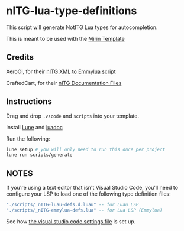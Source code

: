 # nITG-lua-type-definitions

This script will generate NotITG Lua types for autocompletion.

This is meant to be used with the [Mirin Template](https://github.com/XeroOl/notitg-mirin)

## Credits

XeroOl, for their [nITG XML to Emmylua script](https://github.com/XeroOl/notitg-xml-to-emmylua/blob/main/converter.lua)

CraftedCart, for their [nITG Documentation Files](https://gitlab.com/CraftedCart/notitg_docs/-/tree/master/lua)

## Instructions

Drag and drop `.vscode` and `scripts` into your template.

Install [Lune](https://lune-org.github.io/docs/getting-started/1-installation) and [luadoc](https://github.com/boolangery/py-lua-doc)

Run the following:

```bash
lune setup # you will only need to run this once per project 
lune run scripts/generate
```

## NOTES

If you're using a text editor that isn't Visual Studio Code, you'll need to configure your LSP to load one of the following type definition files:

```lua
"./scripts/_nITG-luau-defs.d.luau" -- for Luau LSP
"./scripts/_nITG-emmylua-defs.lua" -- for Lua LSP (Emmylua)
```

See how [the visual studio code settings file](.vscode/settings.json) is set up.
